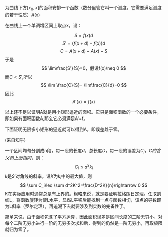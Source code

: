为曲线下方$[x_0,x]$的面积安排一个函数（数分里管它叫一个测度，它需要满足测度的若干性质）$A(x)$

在曲线上一个单调增区间上取点x，设：

$$
S=f(x)d
$$
$$
S'=(f(x+d)-f(x))d 
$$
$$
C=A(x+d)-A(x)-S
$$
于是
$$
\lim\frac{S'}{S}=0，假设f(x)\neq 0
$$
而$C<S'$,所以
$$
\lim \frac{C}{S}=
\lim\frac{C}{d}=0
$$
因此
$$
A'(x)=f(x)
$$

以上还不足以证明A就是用小矩形逼近的面积。它只是面积函数的一个必要条件，即如果有面积函数A,那么它必须满足A'=f。


下面证明无限多小矩形的逼近就可以得到A，即误差趋于零。

(来自知乎)

一个区间均匀分割成n段，每一段的长度$d$，总长度$D$，每一段的误差为$C_i，C的含义和上面相同$，则：
$$
C_i\leq d^2k_i
$$
$k$是$S'$对角线的斜率。设$K$为$k_i$中的最大值，则
$$
\sum C_i\leq \sum d^2K^2=\frac{D^2K}{n}\rightarrow 0
$$
K在实际应用时通常总是有上界的。粗略来说，就是要证明拉格朗日定理。任取割线L，将函数旋转为使L水平，显然L平移后能找到一点与函数相切，该点的导数即为L斜率（罗尔定理），再追溯下去就要涉及到实数的完备性了。

简单来说，由于面积包含了平方运算，因此面积误差是区间长度的二阶无穷小，对每个二阶无穷小进行一阶的无穷多次求和后，得到的仍然是一阶无穷小，再取极限就归为零了。
